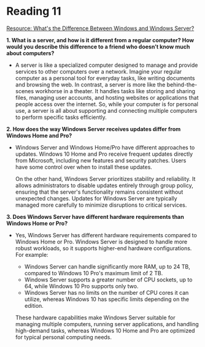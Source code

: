 # Reading 11

[Resource: What's the Difference Between Windows and Windows Server?](https://www.howtogeek.com/404763/whats-the-difference-between-windows-and-windows-server/)

**1. What is a server, and how is it different from a regular computer? How would you describe this difference to a friend who doesn’t know much about computers?**
- A server is like a specialized computer designed to manage and provide services to other computers over a network. Imagine your regular computer as a personal tool for everyday tasks, like writing documents and browsing the web. In contrast, a server is more like the behind-the-scenes workhorse in a theater. It handles tasks like storing and sharing files, managing user accounts, and hosting websites or applications that people access over the internet. So, while your computer is for personal use, a server is all about supporting and connecting multiple computers to perform specific tasks efficiently.

**2. How does the way Windows Server receives updates differ from Windows Home and Pro?**
- Windows Server and Windows Home/Pro have different approaches to updates. Windows 10 Home and Pro receive frequent updates directly from Microsoft, including new features and security patches. Users have some control over when to install these updates.
  
  On the other hand, Windows Server prioritizes stability and reliability. It allows administrators to disable updates entirely through group policy, ensuring that the server's functionality remains consistent without unexpected changes. Updates for Windows Server are typically managed more carefully to minimize disruptions to critical services.

**3. Does Windows Server have different hardware requirements than Windows Home or Pro?**
- Yes, Windows Server has different hardware requirements compared to Windows Home or Pro. Windows Server is designed to handle more robust workloads, so it supports higher-end hardware configurations. For example:
   
  - Windows Server can handle significantly more RAM, up to 24 TB, compared to Windows 10 Pro's maximum limit of 2 TB.
  - Windows Server supports a greater number of CPU sockets, up to 64, while Windows 10 Pro supports only two.
  - Windows Server has no limits on the number of CPU cores it can utilize, whereas Windows 10 has specific limits depending on the edition.

  These hardware capabilities make Windows Server suitable for managing multiple computers, running server applications, and handling high-demand tasks, whereas Windows 10 Home and Pro are optimized for typical personal computing needs.
